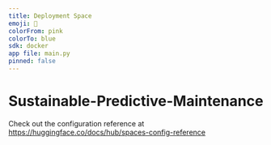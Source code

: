 ```yaml
---
title: Deployment Space
emoji: 🏃
colorFrom: pink
colorTo: blue
sdk: docker
app file: main.py
pinned: false
---
```


# Sustainable-Predictive-Maintenance

Check out the configuration reference at https://huggingface.co/docs/hub/spaces-config-reference
